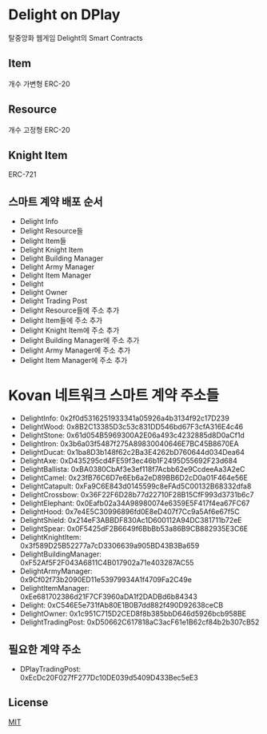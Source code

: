 # Delight on DPlay
탈중앙화 웹게임 Delight의 Smart Contracts

## Item
개수 가변형 ERC-20

## Resource
개수 고정형 ERC-20

## Knight Item
ERC-721

## 스마트 계약 배포 순서
- Delight Info
- Delight Resource들
- Delight Item들
- Delight Knight Item
- Delight Building Manager
- Delight Army Manager
- Delight Item Manager
- Delight
- Delight Owner
- Delight Trading Post
- Delight Resource들에 주소 추가
- Delight Item들에 주소 추가
- Delight Knight Item에 주소 추가
- Delight Building Manager에 주소 추가
- Delight Army Manager에 주소 추가
- Delight Item Manager에 주소 추가

# Kovan 네트워크 스마트 계약 주소들
- DelightInfo: 0x2f0d5316251933341a05926a4b3134f92c17D239
- DelightWood: 0x8B2C13385D3c53c831DD546bd67F3cfA316E4c46
- DelightStone: 0x61d054B5969300A2E06a493c4232885d8D0aCf1d
- DelightIron: 0x3b6a03f5487f275A89830040646E7BC45B8670EA
- DelightDucat: 0x1ba8D3b148f62c2Ba3E4262bD760644d034Dea64
- DelightAxe: 0xD435295cd4FE59f3ec46b1F2495D55692F23d684
- DelightBallista: 0xBA0380CbAf3e3ef118f7Acbb62e9CcdeeAa3A2eC
- DelightCamel: 0x23fB76C6D7e6Eb6a2eD89BB6D2cD0a01F464e56E
- DelightCatapult: 0xFa9C6E843d0145599c8eFAd5C00132B68332dfa8
- DelightCrossbow: 0x36F22F6D28b77d22710F28B15CfF993d3731b6c7
- DelightElephant: 0x0Eafb02a34A98980074e6359E5F417f4ea67FC67
- DelightHood: 0x7e4E5C30996896fd0E8eD407f7Cc9a5Af6e67f5C
- DelightShield: 0x214eF3ABBDF830Ac1D600112A94DC381711b72eE
- DelightSpear: 0x0F5425dF2B6649f6BbBb53a86B9CB882935E3C6E
- DelightKnightItem: 0x3f589D25B52277a7cD3306639a905BD43B3Ba659
- DelightBuildingManager: 0xF52Af5F2F043A6811C4B017902a71e403287AC55
- DelightArmyManager: 0x9Cf02f73b2090ED11e53979934A1f4709Fa2C49e
- DelightItemManager: 0xEe681702386d21F7CF3960aDA1f2DADBd6b84343
- Delight: 0xC546E5e731fAb80E1B0B7dd882f490D92638ceCB
- DelightOwner: 0x1c951C715D2CED8f8b385bbD646d5926bcb958BE
- DelightTradingPost: 0xD50662C617818aC3acF61e1B62cf84b2b307cB52

## 필요한 계약 주소
- DPlayTradingPost: 0xEcDc20F027fF277Dc10DE039d5409D433Bec5eE3

## License
[MIT](LICENSE)